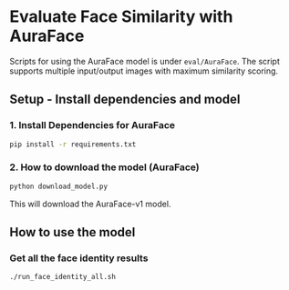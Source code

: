 # Evaluate Face Similarity with AuraFace

Scripts for using the AuraFace model is under `eval/AuraFace`. The script supports multiple input/output images with maximum similarity scoring.

## Setup - Install dependencies and model

### 1. Install Dependencies for AuraFace

```bash
pip install -r requirements.txt
```

### 2. How to download the model (AuraFace)

```bash
python download_model.py
```

This will download the AuraFace-v1 model.


## How to use the model

### Get all the face identity results

```bash
./run_face_identity_all.sh
```

